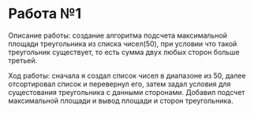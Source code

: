 # Работа №1
Описание работы: создание алгоритма подсчета максимальной площади треугольника из списка чисел(50), при условии что такой треугольник существует, то есть сумма двух
любых сторон больше третьей.

Ход работы: сначала я создал список чисел в диапазоне из 50, далее отсортировал список и перевернул его, затем задал условия для сущестования треугольника с данными
сторонами. Добавил подсчет максимальной площади и вывод площади и сторон треугольника.
